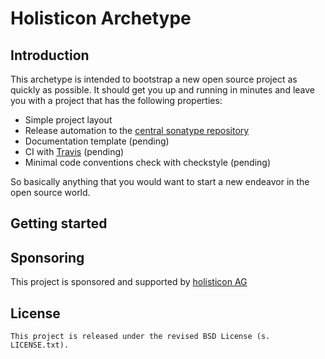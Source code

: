 # Holisticon Archetype

## Introduction
This archetype is intended to bootstrap a new open source project as quickly as possible.
It should get you up and running in minutes and leave you with a project that has the following properties:

*  Simple project layout
*  Release automation to the [central sonatype repository](https://oss.sonatype.org/)
*  Documentation template (pending)
*  CI with [Travis](https://travis-ci.org/) (pending)
*  Minimal code conventions check with checkstyle (pending)

So basically anything that you would want to start a new endeavor in the open source world.

## Getting started



## Sponsoring
This project is sponsored and supported by [holisticon AG](http://holisticon.de/cms/About/Startseite)

## License
    This project is released under the revised BSD License (s. LICENSE.txt).











